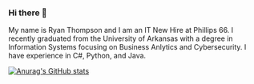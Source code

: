 ### Hi there 👋

My name is Ryan Thompson and I am an IT New Hire at Phillips 66. I recently graduated from the University of Arkansas with a degree in Information Systems focusing on Business Anlytics and Cybersecurity. I have experience in C#, Python, and Java. 

[![Anurag's GitHub stats](https://github-readme-stats.vercel.app/api?username=RyanThompson5)](https://github.com/anuraghazra/github-readme-stats)

